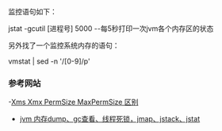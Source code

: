 监控语句如下：

jstat -gcutil [进程号] 5000 --每5秒打印一次jvm各个内存区的状态

另外找了一个监控系统内存的语句：

vmstat | sed -n '/[0-9]/p'  





### 参考网站



-[Xms Xmx PermSize MaxPermSize 区别](http://www.cnblogs.com/mingforyou/archive/2012/03/03/2378143.html)
- [ jvm 内存dump、gc查看、线程死锁，jmap、jstack、jstat](http://blog.csdn.net/u013851082/article/details/53665117)
